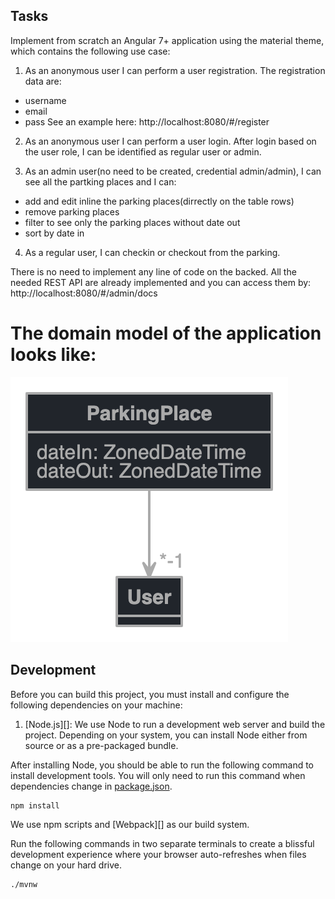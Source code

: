 ## Tasks

Implement from scratch an Angular 7+ application using the material theme, which contains the following use case:

1. As an anonymous user I can perform a user registration. The registration data are:

-   username
-   email
-   pass
    See an example here: http://localhost:8080/#/register

2. As an anonymous user I can perform a user login. After login based on the user role, I can be identified as regular user or admin. 

3. As an admin user(no need to be created, credential admin/admin), I can see all the partking places and I can:

-   add and edit inline the parking places(dirrectly on the table rows)
-   remove parking places
-   filter to see only the parking places without date out
-   sort by date in

4. As a regular user, I can checkin or checkout from the parking.

There is no need to implement any line of code on the backed.
All the needed REST API are already implemented and you can access them by:
http://localhost:8080/#/admin/docs

# The domain model of the application looks like:

![Alt text](parking.png?raw=true 'Domain Model')

## Development

Before you can build this project, you must install and configure the following dependencies on your machine:

1.  [Node.js][]: We use Node to run a development web server and build the project.
    Depending on your system, you can install Node either from source or as a pre-packaged bundle.

After installing Node, you should be able to run the following command to install development tools.
You will only need to run this command when dependencies change in [package.json](package.json).

    npm install

We use npm scripts and [Webpack][] as our build system.

Run the following commands in two separate terminals to create a blissful development experience where your browser
auto-refreshes when files change on your hard drive.

    ./mvnw
